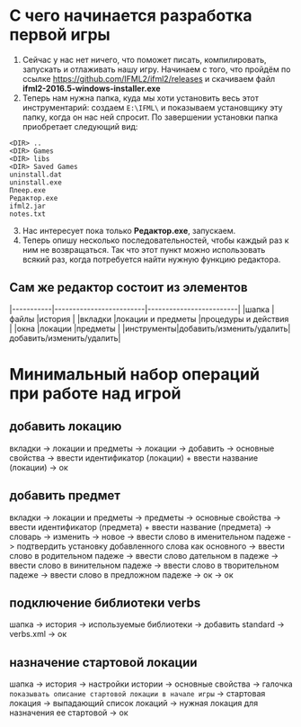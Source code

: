 # С чего начинается разработка первой игры
1. Сейчас у нас нет ничего, что поможет писать, компилировать, запускать и отлаживать нашу игру. 
Начинаем с того, что пройдём по ссылке https://github.com/IFML2/ifml2/releases и скачиваем файл **ifml2-2016.5-windows-installer.exe**
2. Теперь нам нужна папка, куда мы хоти установить весь этот инструментарий: 
cоздаем ```E:\IFML\``` и показываем установщику эту папку, когда он нас ней спросит.
По завершении установки папка приобретает следующий вид:
```
<DIR> ..
<DIR> Games
<DIR> libs
<DIR> Saved Games
uninstall.dat
uninstall.exe
Плеер.exe
Редактор.exe
ifml2.jar
notes.txt
```
3. Нас интересует пока только **Редактор.exe**, запускаем.
4. Теперь опишу несколько последовательностей, чтобы каждый раз к ним не возвращаться. Так что этот пункт можно использовать всякий раз, когда потребуется найти нужную функцию редактора.
## Сам же редактор состоит из элементов
|-----------|-------------------------|-------------------------|
|шапка      |файлы                    |история                  |
|вкладки    |локации и предметы       |процедуры и действия     |
|окна       |локации                  |предметы                 |
|инструменты|добавить/изменить/удалить|добавить/изменить/удалить|

# Минимальный набор операций при работе над игрой
## добавить локацию
вкладки -> локации и предметы -> локации -> добавить -> основные свойства -> ввести идентификатор (локации) + ввести название (локации) -> ок
## добавить предмет
вкладки -> локации и предметы -> предметы -> основные свойства -> ввести идентификатор (предмета) + ввести название (предмета) -> словарь -> изменить -> новое -> ввести слово в именительном падеже -> подтвердить установку добавленного слова как основного ->  ввести слово в родительном падеже -> ввести слово дательном в падеже -> ввести слово в винительном падеже -> ввести слово в творительном падеже -> ввести слово в предложном падеже -> ок -> ок
## подключение библиотеки verbs
шапка -> история -> используемые библиотеки -> добавить standard -> verbs.xml -> ок
## назначение стартовой локации
шапка -> история -> настройки истории -> основные свойства -> галочка ```показывать описание стартовой локации в начале игры``` -> стартовая локация -> выпадающий список локаций -> нужная локация для назначения ее стартовой -> ок

